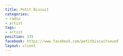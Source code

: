 ```yaml
---
title: Petit Biscuit
categories:
- radio
- artist
tags:
- artist
position: 135
facebook: https://www.facebook.com/petitbiscuitsound
layout: client
---
```


